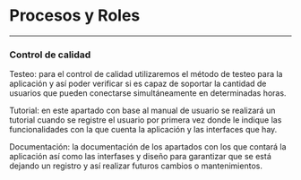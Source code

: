 # Procesos y Roles 
---
### Control de calidad

Testeo: para el control de calidad utilizaremos el método de testeo para la  aplicación y así poder verificar si es capaz de soportar la cantidad de usuarios que pueden conectarse simultáneamente en determinadas horas.

Tutorial: en este apartado con base al manual de usuario se realizará un tutorial cuando se registre el usuario por primera vez donde le indique las funcionalidades con la que cuenta la aplicación y las interfaces que hay.

Documentación: la documentación de los apartados con los que contará la aplicación así como las interfases y diseño para garantizar que se está dejando un registro y así realizar futuros cambios o mantenimientos.

